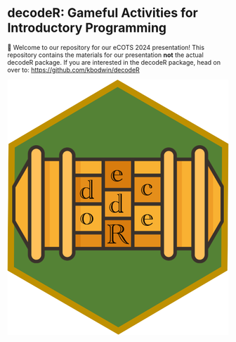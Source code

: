 # decodeR: Gameful Activities for Introductory Programming

👋 Welcome to our repository for our eCOTS 2024 presentation! This repository contains the materials for our presentation **not** the actual decodeR package. If you are interested in the decodeR package, head on over to: <https://github.com/kbodwin/decodeR>

![](hex-sticker/decodeR-hex.png)
